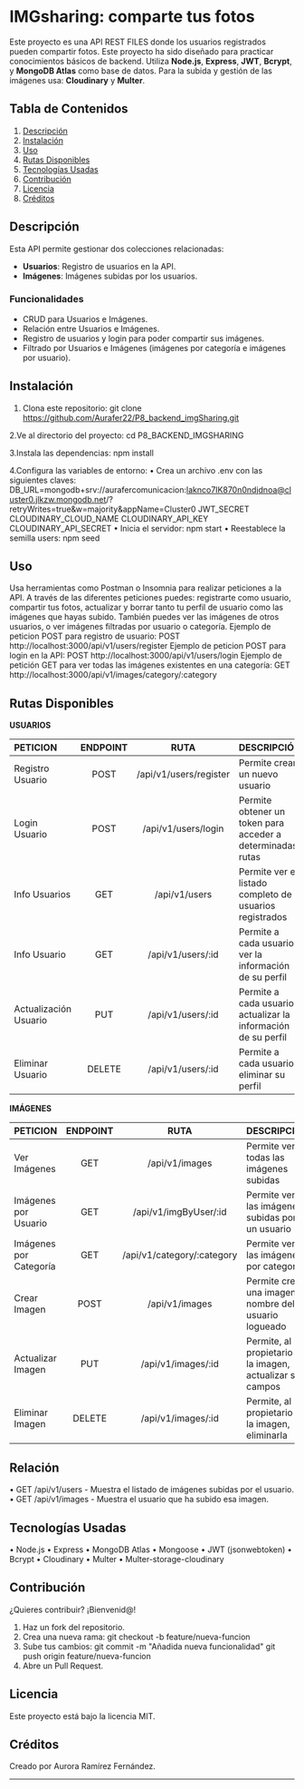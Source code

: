 # IMGsharing: comparte tus fotos

Este proyecto es una API REST FILES donde los usuarios registrados pueden compartir fotos. Este proyecto ha sido diseñado para practicar conocimientos básicos de backend. Utiliza **Node.js**, **Express**, **JWT**, **Bcrypt**, y **MongoDB Atlas** como base de datos. Para la subida y gestión de las imágenes usa: **Cloudinary** y **Multer**.

## Tabla de Contenidos

1. [Descripción](#descripción)
2. [Instalación](#instalación)
3. [Uso](#uso)
4. [Rutas Disponibles](#rutas-disponibles)
5. [Tecnologías Usadas](#tecnologías-usadas)
6. [Contribución](#contribución)
7. [Licencia](#licencia)
8. [Créditos](#créditos)

## Descripción

Esta API permite gestionar dos colecciones relacionadas:

- **Usuarios**: Registro de usuarios en la API.
- **Imágenes**: Imágenes subidas por los usuarios.

### Funcionalidades

- CRUD para Usuarios e Imágenes.
- Relación entre Usuarios e Imágenes.
- Registro de usuarios y login para poder compartir sus imágenes.
- Filtrado por Usuarios e Imágenes (imágenes por categoría e imágenes por usuario).

## Instalación

1. Clona este repositorio:
   git clone https://github.com/Aurafer22/P8_backend_imgSharing.git

2.Ve al directorio del proyecto:
cd P8_BACKEND_IMGSHARING

3.Instala las dependencias:
npm install

4.Configura las variables de entorno:
• Crea un archivo .env con las siguientes claves:
DB_URL=mongodb+srv://aurafercomunicacion:laknco7IK870n0ndjdnoa@cluster0.jlkzw.mongodb.net/?retryWrites=true&w=majority&appName=Cluster0
JWT_SECRET
CLOUDINARY_CLOUD_NAME
CLOUDINARY_API_KEY
CLOUDINARY_API_SECRET
• Inicia el servidor:
npm start
• Reestablece la semilla users:
npm seed

## Uso

Usa herramientas como Postman o Insomnia para realizar peticiones a la API. A través de las diferentes peticiones puedes: registrarte como usuario, compartir tus fotos, actualizar y borrar tanto tu perfil de usuario como las imágenes que hayas subido. También puedes ver las imágenes de otros usuarios, o ver imágenes filtradas por usuario o categoría.
Ejemplo de peticion POST para registro de usuario:
POST http://localhost:3000/api/v1/users/register
Ejemplo de peticion POST para login en la API:
POST http://localhost:3000/api/v1/users/login
Ejemplo de petición GET para ver todas las imágenes existentes en una categoría:
GET http://localhost:3000/api/v1/images/category/:category

## Rutas Disponibles

**USUARIOS**

| PETICION              | ENDPOINT |          RUTA          | DESCRIPCIÓN                                                   |
| :-------------------- | :------: | :--------------------: | :------------------------------------------------------------ |
| Registro Usuario      |   POST   | /api/v1/users/register | Permite crear un nuevo usuario                                |
| Login Usuario         |   POST   |  /api/v1/users/login   | Permite obtener un token para acceder a determinadas rutas    |
| Info Usuarios         |   GET    |     /api/v1/users      | Permite ver el listado completo de usuarios registrados       |
| Info Usuario          |   GET    |   /api/v1/users/:id    | Permite a cada usuario ver la información de su perfil        |
| Actualización Usuario |   PUT    |   /api/v1/users/:id    | Permite a cada usuario actualizar la información de su perfil |
| Eliminar Usuario      |  DELETE  |   /api/v1/users/:id    | Permite a cada usuario eliminar su perfil                     |

**IMÁGENES**

| PETICION               | ENDPOINT |            RUTA            | DESCRIPCIÓN                                                 |
| :--------------------- | :------: | :------------------------: | :---------------------------------------------------------- |
| Ver Imágenes           |   GET    |       /api/v1/images       | Permite ver todas las imágenes subidas                      |
| Imágenes por Usuario   |   GET    |   /api/v1/imgByUser/:id    | Permite ver las imágenes subidas por un usuario             |
| Imágenes por Categoría |   GET    | /api/v1/category/:category | Permite ver las imágenes por categoría                      |
| Crear Imagen           |   POST   |       /api/v1/images       | Permite crear una imagen a nombre del usuario logueado      |
| Actualizar Imagen      |   PUT    |     /api/v1/images/:id     | Permite, al propietario de la imagen, actualizar sus campos |
| Eliminar Imagen        |  DELETE  |     /api/v1/images/:id     | Permite, al propietario de la imagen, eliminarla            |

## Relación

• GET /api/v1/users - Muestra el listado de imágenes subidas por el usuario.
• GET /api/v1/images - Muestra el usuario que ha subido esa imagen.

## Tecnologías Usadas

• Node.js
• Express
• MongoDB Atlas
• Mongoose
• JWT (jsonwebtoken)
• Bcrypt
• Cloudinary
• Multer
• Multer-storage-cloudinary

## Contribución

¿Quieres contribuir? ¡Bienvenid@!

1. Haz un fork del repositorio.
2. Crea una nueva rama:
   git checkout -b feature/nueva-funcion
3. Sube tus cambios:
   git commit -m "Añadida nueva funcionalidad"
   git push origin feature/nueva-funcion
4. Abre un Pull Request.

## Licencia

Este proyecto está bajo la licencia MIT.

## Créditos

Creado por Aurora Ramírez Fernández.

---
